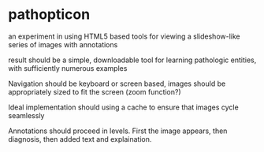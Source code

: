 pathopticon
===========

an experiment in using HTML5 based tools for viewing a slideshow-like series of images with annotations

result should be a simple, downloadable tool for learning pathologic entities, with sufficiently numerous examples

Navigation should be keyboard or screen based, images should be appropriately sized to fit the screen (zoom function?)

Ideal implementation should using a cache to ensure that images cycle seamlessly

Annotations should proceed in levels. First the image appears, then diagnosis, then added text and explaination.
